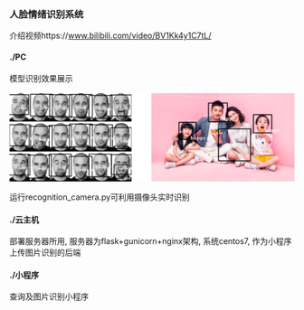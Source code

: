 ### **人脸情绪识别系统**



介绍视频https://www.bilibili.com/video/BV1Kk4y1C7tL/

#### ./PC

模型识别效果展示

![image](https://github.com/lrioxh/facialExpression/blob/main/pic/image-20210118153507172.png)

运行recognition_camera.py可利用摄像头实时识别

#### ./云主机

部署服务器所用, 服务器为flask+gunicorn+nginx架构, 系统centos7, 作为小程序上传图片识别的后端



#### ./小程序

查询及图片识别小程序